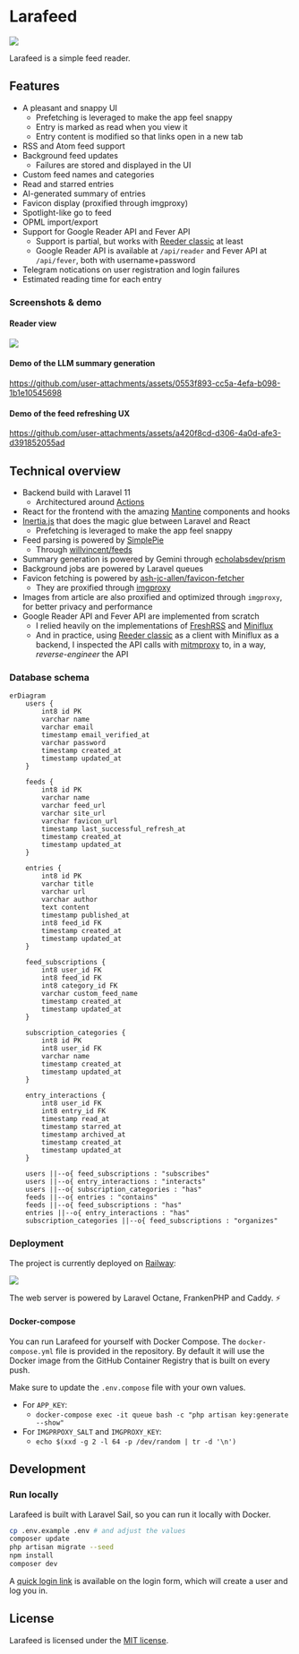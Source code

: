 # Larafeed

<!-- badges -->

![](.github/readme/logo.png)

Larafeed is a simple feed reader.

## Features

- A pleasant and snappy UI
  - Prefetching is leveraged to make the app feel snappy
  - Entry is marked as read when you view it
  - Entry content is modified so that links open in a new tab
- RSS and Atom feed support
- Background feed updates
  - Failures are stored and displayed in the UI
- Custom feed names and categories
- Read and starred entries
- AI-generated summary of entries
- Favicon display (proxified through imgproxy)
- Spotlight-like go to feed
- OPML import/export
- Support for Google Reader API and Fever API
  - Support is partial, but works with [Reeder classic](https://reederapp.com/classic/) at least
  - Google Reader API is available at `/api/reader` and Fever API at `/api/fever`, both with username+password
- Telegram notications on user registration and login failures
- Estimated reading time for each entry

### Screenshots & demo

#### Reader view

![](.github/readme/reader.png)

#### Demo of the LLM summary generation

<https://github.com/user-attachments/assets/0553f893-cc5a-4efa-b098-1b1e10545698>

#### Demo of the feed refreshing UX

<https://github.com/user-attachments/assets/a420f8cd-d306-4a0d-afe3-d391852055ad>

## Technical overview

- Backend build with Laravel 11
  - Architectured around [Actions](https://laravelactions.com/)
- React for the frontend with the amazing [Mantine](https://mantine.dev/) components and hooks
- [Inertia.js](https://inertiajs.com/) that does the magic glue between Laravel and React
  - Prefetching is leveraged to make the app feel snappy
- Feed parsing is powered by [SimplePie](https://github.com/simplepie/simplepie)
  - Through [willvincent/feeds](https://github.com/willvincent/feeds)
- Summary generation is powered by Gemini through [echolabsdev/prism](https://github.com/echolabsdev/prism)
- Background jobs are powered by Laravel queues
- Favicon fetching is powered by [ash-jc-allen/favicon-fetcher](https://github.com/ash-jc-allen/favicon-fetcher)
  - They are proxified through [imgproxy](https://github.com/imgproxy/imgproxy)
- Images from article are also proxified and optimized through `imgproxy`, for better privacy and performance
- Google Reader API and Fever API are implemented from scratch
  - I relied heavily on the implementations of [FreshRSS](https://github.com/FreshRSS/FreshRSS/tree/edge/p/api) and [Miniflux](https://github.com/miniflux/v2/tree/main/internal)
  - And in practice, using [Reeder classic](https://reederapp.com/classic/) as a client with Miniflux as a backend, I inspected the API calls with [mitmproxy](https://mitmproxy.org/) to, in a way, *reverse-engineer* the API

### Database schema

```mermaid
erDiagram
    users {
        int8 id PK
        varchar name
        varchar email
        timestamp email_verified_at
        varchar password
        timestamp created_at
        timestamp updated_at
    }

    feeds {
        int8 id PK
        varchar name
        varchar feed_url
        varchar site_url
        varchar favicon_url
        timestamp last_successful_refresh_at
        timestamp created_at
        timestamp updated_at
    }

    entries {
        int8 id PK
        varchar title
        varchar url
        varchar author
        text content
        timestamp published_at
        int8 feed_id FK
        timestamp created_at
        timestamp updated_at
    }

    feed_subscriptions {
        int8 user_id FK
        int8 feed_id FK
        int8 category_id FK
        varchar custom_feed_name
        timestamp created_at
        timestamp updated_at
    }

    subscription_categories {
        int8 id PK
        int8 user_id FK
        varchar name
        timestamp created_at
        timestamp updated_at
    }

    entry_interactions {
        int8 user_id FK
        int8 entry_id FK
        timestamp read_at
        timestamp starred_at
        timestamp archived_at
        timestamp created_at
        timestamp updated_at
    }

    users ||--o{ feed_subscriptions : "subscribes"
    users ||--o{ entry_interactions : "interacts"
    users ||--o{ subscription_categories : "has"
    feeds ||--o{ entries : "contains"
    feeds ||--o{ feed_subscriptions : "has"
    entries ||--o{ entry_interactions : "has"
    subscription_categories ||--o{ feed_subscriptions : "organizes"
```

### Deployment

The project is currently deployed on [Railway](https://railway.com?referralCode=XPWq2Z):

![](.github/readme/railway.png)

The web server is powered by Laravel Octane, FrankenPHP and Caddy. ⚡️

#### Docker-compose

You can run Larafeed for yourself with Docker Compose. The `docker-compose.yml` file is provided in the repository. By default it will use the Docker image from the GitHub Container Registry that is built on every push.

Make sure to update the `.env.compose` file with your own values.

- For `APP_KEY`:
  - `docker-compose exec -it queue bash -c "php artisan key:generate --show"`
- For `IMGPRPOXY_SALT` and `IMGPROXY_KEY`:
  - `echo $(xxd -g 2 -l 64 -p /dev/random | tr -d '\n')`

## Development

### Run locally

Larafeed is built with Laravel Sail, so you can run it locally with Docker.

```bash
cp .env.example .env # and adjust the values
composer update
php artisan migrate --seed
npm install
composer dev
```

A [quick login link](https://github.com/spatie/laravel-login-link) is available on the login form, which will create a user and log you in.

## License

Larafeed is licensed under the [MIT license](LICENSE).
